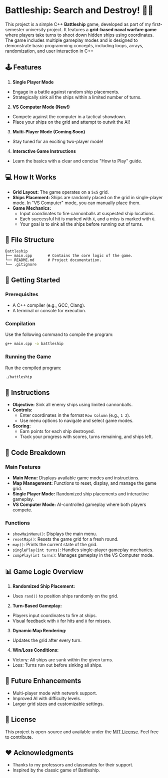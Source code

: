 
# Battleship: Search and Destroy! 🚢💥

This project is a simple C++ **Battleship** game, developed as part of my first-semester university project. It features a **grid-based naval warfare game** where players take turns to shoot down hidden ships using coordinates. The game includes multiple gameplay modes and is designed to demonstrate basic programming concepts, including loops, arrays, randomization, and user interaction in C++

## 🕹️ Features

1. **Single Player Mode**  
- Engage in a battle against random ship placements.
- Strategically sink all the ships within a limited number of turns.

2. **VS Computer Mode (New!)**  
- Compete against the computer in a tactical showdown.
- Place your ships on the grid and attempt to outwit the AI!

3. **Multi-Player Mode (Coming Soon)**  
- Stay tuned for an exciting two-player mode!

4. **Interactive Game Instructions**  
- Learn the basics with a clear and concise "How to Play" guide.

## 💻 How It Works

- **Grid Layout:** The game operates on a `5x5` grid.  
- **Ships Placement:** Ships are randomly placed on the grid in single-player mode. In "VS Computer" mode, you can manually place them.  
- **Game Mechanics:**  
  - Input coordinates to fire cannonballs at suspected ship locations.  
  - Each successful hit is marked with `X`, and a miss is marked with `O`.  
  - Your goal is to sink all the ships before running out of turns.

## 📂 File Structure

```plaintext
Battleship
├── main.cpp       # Contains the core logic of the game.
└── README.md      # Project documentation.
└── .gitignore     
```

## 🚀 Getting Started

### Prerequisites

- A C++ compiler (e.g., GCC, Clang).  
- A terminal or console for execution.

### Compilation

Use the following command to compile the program:

```bash
g++ main.cpp -o battleship
```

### Running the Game

Run the compiled program:

```bash
./battleship
```

## 📝 Instructions

- **Objective:** Sink all enemy ships using limited cannonballs.  
- **Controls:**  
  - Enter coordinates in the format `Row Column` (e.g., `1 2`).  
  - Use menu options to navigate and select game modes.  
- **Scoring:**  
  - Earn points for each ship destroyed.  
  - Track your progress with scores, turns remaining, and ships left.

## 📖 Code Breakdown

### Main Features

- **Main Menu:** Displays available game modes and instructions.  
- **Map Management:** Functions to reset, display, and manage the game grid.  
- **Single Player Mode:** Randomized ship placements and interactive gameplay.  
- **VS Computer Mode:** AI-controlled gameplay where both players compete.  

### Functions

- `showMainMenu()`: Displays the main menu.  
- `resetMap()`: Resets the game grid for a fresh round.  
- `map()`: Prints the current state of the grid.  
- `singlePlay(int turns)`: Handles single-player gameplay mechanics.  
- `compPlay(int turns)`: Manages gameplay in the VS Computer mode.

## 📊 Game Logic Overview

1. **Randomized Ship Placement:**  
- Uses `rand()` to position ships randomly on the grid.  

2. **Turn-Based Gameplay:**  
- Players input coordinates to fire at ships.  
- Visual feedback with `X` for hits and `O` for misses.

3. **Dynamic Map Rendering:**  
- Updates the grid after every turn.  

4. **Win/Loss Conditions:**  
- Victory: All ships are sunk within the given turns.  
- Loss: Turns run out before sinking all ships.

## 🎯 Future Enhancements

- Multi-player mode with network support.  
- Improved AI with difficulty levels.  
- Larger grid sizes and customizable settings.  

## 📜 License

This project is open-source and available under the [MIT License](https://opensource.org/license/mit). Feel free to contribute.

## ❤️ Acknowledgments

- Thanks to my professors and classmates for their support.
- Inspired by the classic game of Battleship.
